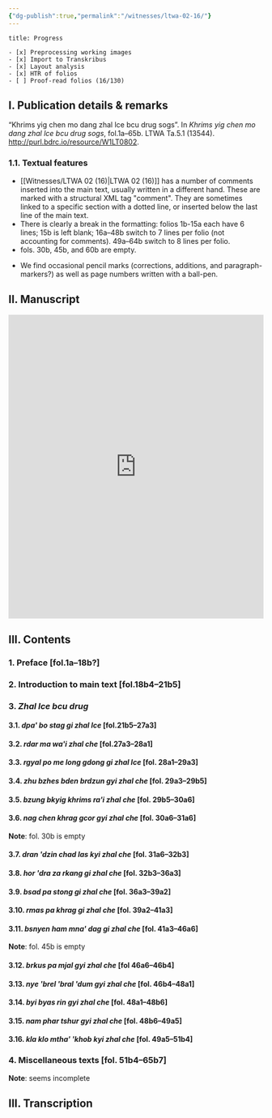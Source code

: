 ```yaml
---
{"dg-publish":true,"permalink":"/witnesses/ltwa-02-16/"}
---
```


```ad-check
title: Progress

- [x] Preprocessing working images
- [x] Import to Transkribus
- [x] Layout analysis
- [x] HTR of folios
- [ ] Proof-read folios (16/130)

```

## I. Publication details & remarks

“Khrims yig chen mo dang zhal lce bcu drug sogs”. In *Khrims yig chen mo dang zhal lce bcu drug sogs*, fol.1a–65b. LTWA Ta.5.1 (13544). http://purl.bdrc.io/resource/W1LT0802.

### 1.1. Textual features

- [[Witnesses/LTWA 02 (16)\|LTWA 02 (16)]] has a number of comments inserted into the main text, usually written in a different hand. These are marked with a structural XML tag "comment". They are sometimes linked to a specific section with a dotted line, or inserted below the last line of the main text. 
- There is clearly a break in the formatting: folios 1b-15a each have 6 lines; 15b is left blank; 16a–48b switch to 7 lines per folio (not accounting for comments). 49a–64b switch to 8 lines per folio.
- fols. 30b, 45b, and 60b are empty.

* We find occasional pencil marks (corrections, additions, and paragraph-markers?) as well as page numbers written with a ball-pen.

## II. Manuscript
<iframe src="https://projectmirador.org/embed/?iiif-content=https://iiifpres.bdrc.io/vo:bdr:I1LT0802/manifest" width="100%" height="600px" style="border: none;"> </iframe>


## III. Contents

### 1.  Preface \[fol.1a–18b?]

### 2. Introduction to main text \[fol.18b4–21b5]
### 3. *Zhal lce bcu drug*   
#### 3.1. *dpa' bo stag gi zhal lce* \[fol.21b5–27a3]
#### 3.2. *rdar ma wa'i zhal che* \[fol.27a3–28a1]
#### 3.3. *rgyal po me long gdong gi zhal lce* \[fol. 28a1–29a3]
#### 3.4. *zhu bzhes bden brdzun gyi zhal che* \[fol. 29a3–29b5]
#### 3.5. *bzung bkyig khrims ra'i zhal che* \[fol. 29b5–30a6]
#### 3.6. *nag chen khrag gcor gyi zhal che* \[fol. 30a6–31a6] 
**Note**: fol. 30b is empty
#### 3.7. *dran 'dzin chad las kyi zhal che* \[fol. 31a6–32b3]
#### 3.8. *hor 'dra za rkang gi zhal che* \[fol. 32b3–36a3]
#### 3.9. *bsad pa stong gi zhal che* \[fol. 36a3–39a2] 

#### 3.10. *rmas pa khrag gi zhal che* \[fol. 39a2–41a3]
#### 3.11. *bsnyen ham mna' dag gi zhal che* \[fol. 41a3–46a6]  
**Note**: fol. 45b is empty
#### 3.12. *brkus pa mjal gyi zhal che* \[fol 46a6–46b4]
#### 3.13. *nye 'brel 'bral 'dum gyi zhal che* \[fol. 46b4–48a1]
#### 3.14. *byi byas rin gyi zhal che* \[fol. 48a1–48b6] 

#### 3.15. *nam phar tshur gyi zhal che* \[fol. 48b6–49a5]
#### 3.16. *kla klo mtha' 'khob kyi zhal che* \[fol. 49a5–51b4]

### 4. Miscellaneous texts \[fol. 51b4–65b7]
**Note**: seems incomplete
## III. Transcription